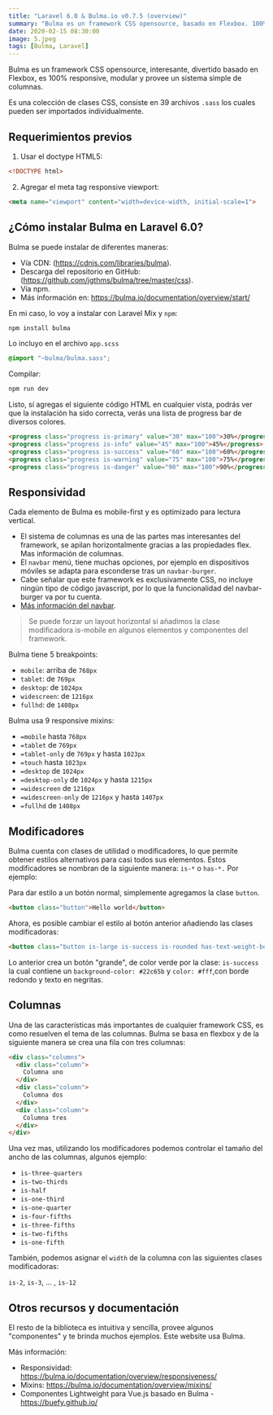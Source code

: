 ```yaml
---
title: "Laravel 6.0 & Bulma.io v0.7.5 (overview)"
summary: "Bulma es un framework CSS opensource, basado en Flexbox. 100% responsivo, modular y provee un sistema simple de grid."
date: 2020-02-15 08:30:00
image: 5.jpeg
tags: [Bulma, Laravel]
---
```


Bulma es un framework CSS opensource, interesante, divertido basado en Flexbox, es 100% responsive, modular y provee un sistema simple de columnas.

Es una colección de clases CSS, consiste en 39 archivos `.sass` los cuales pueden ser importados individualmente.

## Requerimientos previos

1. Usar el doctype HTML5:  

```html
<!DOCTYPE html>
```

2. Agregar el meta tag responsive viewport:  

```html
<meta name="viewport" content="width=device-width, initial-scale=1">
```

## ¿Cómo instalar Bulma en Laravel 6.0?

Bulma se puede instalar de diferentes maneras:

- Vía CDN: (https://cdnjs.com/libraries/bulma).
- Descarga del repositorio en GitHub: (https://github.com/jgthms/bulma/tree/master/css).
- Vía npm.
- Más información en: https://bulma.io/documentation/overview/start/

En mi caso, lo voy a instalar con Laravel Mix y `npm`:

```bash
npm install bulma
```

Lo incluyo en el archivo `app.scss`

```scss
@import "~bulma/bulma.sass";
```

Compilar:

```bash
npm run dev
```

Listo, sí agregas el siguiente código HTML en cualquier vista, podrás ver que la instalación ha sido correcta, verás una lista de progress bar de diversos colores.

```html
<progress class="progress is-primary" value="30" max="100">30%</progress>
<progress class="progress is-info" value="45" max="100">45%</progress>
<progress class="progress is-success" value="60" max="100">60%</progress>
<progress class="progress is-warning" value="75" max="100">75%</progress>
<progress class="progress is-danger" value="90" max="100">90%</progress>
```

## Responsividad

Cada elemento de Bulma es mobile-first y es optimizado para lectura vertical.

- El sistema de columnas es una de las partes mas interesantes del framework, se apilan horizontalmente gracias a las propiedades flex. Mas información de columnas.
- El `navbar` menú, tiene muchas opciones, por ejemplo en dispositivos móviles se adapta para esconderse tras un `navbar-burger`.
- Cabe señalar que este framework es exclusivamente CSS, no incluye ningún tipo de código javascript, por lo que la funcionalidad del navbar-burger va por tu cuenta.
- [Más información del navbar][1].

> Se puede forzar un layout horizontal si añadimos la clase modificadora is-mobile en algunos elementos y componentes del framework.

Bulma tiene 5 breakpoints:

- `mobile`: arriba de `768px`
- `tablet`: de `769px`
- `desktop`: de `1024px`
- `widescreen`: de `1216px`
- `fullhd`: de `1408px`

Bulma usa 9 responsive mixins:

- `=mobile` hasta `768px`
- `=tablet` de `769px`
- `=tablet-only` de `769px` y hasta `1023px`
- `=touch` hasta `1023px`
- `=desktop` de `1024px`
- `=desktop-only` de `1024px` y hasta `1215px`
- `=widescreen` de `1216px`
- `=widescreen-only` de `1216px` y hasta `1407px`
- `=fullhd` de `1408px`

## Modificadores

Bulma cuenta con clases de utilidad o modificadores, lo que permite obtener estilos alternativos para casi todos sus elementos. Estos modificadores se nombran de la siguiente manera: `is-*` o `has-*.` Por ejemplo:

Para dar estilo a un botón normal, simplemente agregamos la clase `button`.

```html
<button class="button">Hello world</button>
```

Ahora, es posible cambiar el estilo al botón anterior añadiendo las clases modificadoras:

```html
<button class="button is-large is-success is-rounded has-text-weight-bold">Hello world</button>
```

Lo anterior crea un botón "grande", de color verde por la clase: `is-success` la cual contiene un `background-color: #22c65b` y `color: #fff`,con borde redondo y texto en negritas.

## Columnas

Una de las características más importantes de cualquier framework CSS, es como resuelven el tema de las columnas. Bulma se basa en flexbox y de la siguiente manera se crea una fila con tres columnas:

```html
<div class="columns">
  <div class="column">
    Columna uno
  </div>
  <div class="column">
    Columna dos
  </div>
  <div class="column">
    Columna tres
  </div>
</div>
```

Una vez mas, utilizando los modificadores podemos controlar el tamaño del ancho de las columnas, algunos ejemplo:

- `is-three-quarters`
- `is-two-thirds`
- `is-half`
- `is-one-third`
- `is-one-quarter`
- `is-four-fifths`
- `is-three-fifths`
- `is-two-fifths`
- `is-one-fifth`

También, podemos asignar el `width` de la columna con las siguientes clases modificadoras:

`is-2`, `is-3`, ... , `is-12`

## Otros recursos y documentación

El resto de la biblioteca es intuitiva y sencilla, provee algunos "componentes" y te brinda muchos ejemplos. Este website usa Bulma.

Más información:

- Responsividad: https://bulma.io/documentation/overview/responsiveness/
- Mixins: https://bulma.io/documentation/overview/mixins/
- Componentes Lightweight para Vue.js basado en Bulma - https://buefy.github.io/

[1]:	https://bulma.io/documentation/components/navbar/